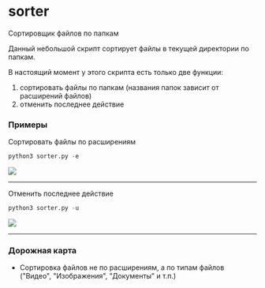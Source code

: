 # sorter
Сортировщик файлов по папкам

Данный небольшой скрипт сортирует файлы в текущей директории по папкам.

В настоящий момент у этого скрипта есть только две функции:

1. сортировать файлы по папкам (названия папок зависит от расширений файлов)
2. отменить последнее действие

### Примеры

Сортировать файлы по расширениям

```python
python3 sorter.py -e
```

![](gifs/sorter_e.gif)

---

Отменить последнее действие

```python
python3 sorter.py -u
```

![](gifs/sorter_u.gif)

---

### Дорожная карта

* Сортировка файлов не по расширениям, а по типам файлов ("Видео", "Изображения", "Документы" и т.п.)
